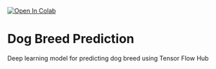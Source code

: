 [![Open In Colab](https://colab.research.google.com/assets/colab-badge.svg)](https://colab.research.google.com/github/SaketMunda/dog-breed-prediction/blob/master/dog_vision.ipynb/)

# Dog Breed Prediction
Deep learning model for predicting dog breed using Tensor Flow Hub
